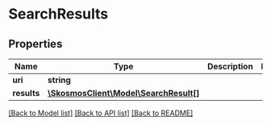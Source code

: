 # SearchResults

## Properties
Name | Type | Description | Notes
------------ | ------------- | ------------- | -------------
**uri** | **string** |  | 
**results** | [**\SkosmosClient\Model\SearchResult[]**](SearchResult.md) |  | 

[[Back to Model list]](../README.md#documentation-for-models) [[Back to API list]](../README.md#documentation-for-api-endpoints) [[Back to README]](../README.md)


